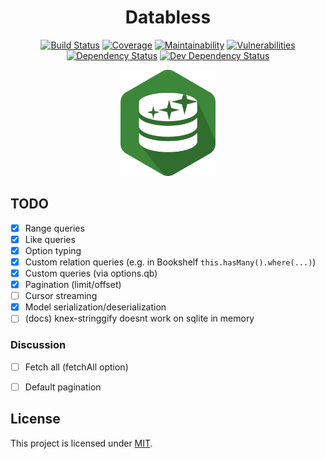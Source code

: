 <div align="center">


# Databless
[![Build Status](https://img.shields.io/travis/com/AckeeCZ/databless/master.svg?style=flat-square)](https://travis-ci.com/AckeeCZ/databless)
[![Coverage](https://img.shields.io/codeclimate/coverage/AckeeCZ/databless.svg?style=flat-square)](https://codeclimate.com/github/AckeeCZ/databless)
[![Maintainability](https://img.shields.io/codeclimate/maintainability/AckeeCZ/databless.svg?style=flat-square)](https://codeclimate.com/github/AckeeCZ/databless)
[![Vulnerabilities](https://img.shields.io/snyk/vulnerabilities/github/AckeeCZ/databless.svg?style=flat-square)](https://snyk.io/test/github/AckeeCZ/databless?targetFile=package.json)
[![Dependency Status](https://img.shields.io/david/AckeeCZ/databless.svg?style=flat-square)](https://david-dm.org/AckeeCZ/databless)
[![Dev Dependency Status](https://img.shields.io/david/dev/AckeeCZ/databless.svg?style=flat-square)](https://david-dm.org/AckeeCZ/databless?type=dev)

<img src="./resources/logo.png" height="170"/>

</div>

## TODO

- [x] Range queries
- [x] Like queries
- [x] Option typing
- [x] Custom relation queries (e.g. in Bookshelf `this.hasMany().where(...)`)
- [x] Custom queries (via options.qb)
- [x] Pagination (limit/offset)
- [ ] Cursor streaming
- [x] Model serialization/deserialization
- [ ] (docs) knex-stringgify doesnt work on sqlite in memory

### Discussion
- [ ] Fetch all (fetchAll option)
- [ ] Default pagination


## License

This project is licensed under [MIT](./LICENSE).

